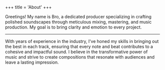 +++
title = 'About'
+++

Greetings! My name is Bro, a dedicated producer specializing in crafting polished soundscapes through meticulous mixing, mastering, and music production. My goal is to bring clarity and emotion to every project.  

---

With years of experience in the industry, I've honed my skills in bringing out the best in each track, ensuring that every note and beat contributes to a cohesive and impactful sound. I believe in the transformative power of music and strive to create 
compositions that resonate with audiences and leave a lasting impression.